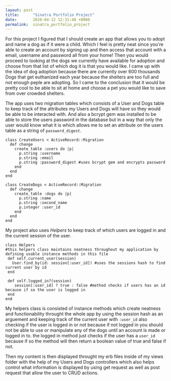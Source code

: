 ```yaml
---
layout: post
title:      "Sinatra Portfolio Project"
date:       2020-04-12 12:31:48 +0000
permalink:  sinatra_portfolio_project
---
```



For this project I figured that I should create an app that allows you to adopt and name a dog as if it were a child. Which I feel is pretty neat since you're able to create an account by signing up and then access that account with a email, username and password all from your home! Then you would proceed to looking at the dogs we currently have available for adoption and choose from that list of which dog it is that you would like. I came up with the idea of dog adoption because there are currently over 600 thousands Dogs that get euthanized each year because the shelters are too full and not enough peple are adopting. So I came to the conclusion that it would be pretty cool to be able to sit at home and choose a pet you would like to save from over crowded shelters.

The app uses two migration tables which consists of a User and Dogs table to keep track of the attributes my Users and Dogs will have so they would be able to be interacted with. And also a bcrypt gem was installed to be able to store the users password in the database but in a way that only the user would know what it is which allows me to set an attribute on the users table as a string of `password_digest`.
```
class CreateUsers < ActiveRecord::Migration
  def change
    create_table :users do |p|
      p.string :username
      p.string :email
      p.string :password_digest #uses bcrypt gem and encrypts password 
    end
  end
end
```

```
class CreateDogs < ActiveRecord::Migration
  def change
    create_table :dogs do |p|
      p.string :name
      p.string :second_name
      p.integer :user_id
    end
  end
end
```

My project also uses *Helpers* to keep track of which users are logged in and the current session of the user.

```
class Helpers
#this helpers class maintains neatness throughout my application by defining usable instance methods in this file 
 def self.current_user(session)  
   User.find_by(id: session[:user_id]) #uses the sessions hash to find current user by id
 end

 def self.logged_in?(session)
    session[:user_id] ? true : false #method checks if users has an id because if so the user is logged in
 end
end

```

My helpers class is consisted of instance methods which create neatness and functionability throught the whole app by using the session hash as an arguement and keeping track of the current user with `:user_id` also checking if the user is logged in or not because if not logged in you should not be able to use or manipulate any of the dogs until an account is made or logged in to. the logged in method just checks if the user has a `user_id` because if so the method will then return a boolean value of true and false if not.

Then my content is then displayed throught my erb files inside of my views folder with the help of my Users and Dogs controllers which also helps control what information is displayed by using get request as well as post request that allow the user to CRUD actions.


